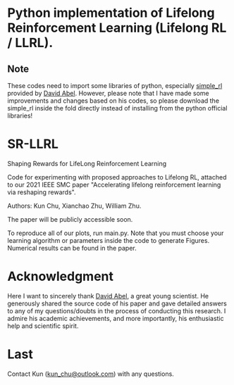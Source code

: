# Python implementation of Lifelong Reinforcement Learning (Lifelong RL / LLRL). 
## Note
These codes need to import some libraries of python, especially [simple_rl](https://github.com/david-abel/simple_rl) provided by [David Abel](https://github.com/david-abel). However, please note that I have made some improvements and changes based on his codes, so please download the simple_rl inside the fold directly instead of installing from the python official libraries!
# SR-LLRL
Shaping Rewards for LifeLong Reinforcement Learning

Code for experimenting with proposed approaches to Lifelong RL, attached to our 2021 IEEE SMC paper "Accelerating lifelong reinforcement learning via reshaping rewards".

Authors: Kun Chu, Xianchao Zhu, William Zhu.

The paper will be publicly accessible soon.

To reproduce all of our plots, run main.py. Note that you must choose your learning algorithm or parameters inside the code to generate Figures. Numerical results can be found in the paper.

# Acknowledgment

Here I want to sincerely thank [David Abel](https://david-abel.github.io/), a great young scientist. He generously shared the source code of his paper and gave detailed answers to any of my questions/doubts in the process of conducting this research. I admire his academic achievements, and more importantly, his enthusiastic help and scientific spirit.

# Last

Contact Kun (kun_chu@outlook.com) with any questions.
